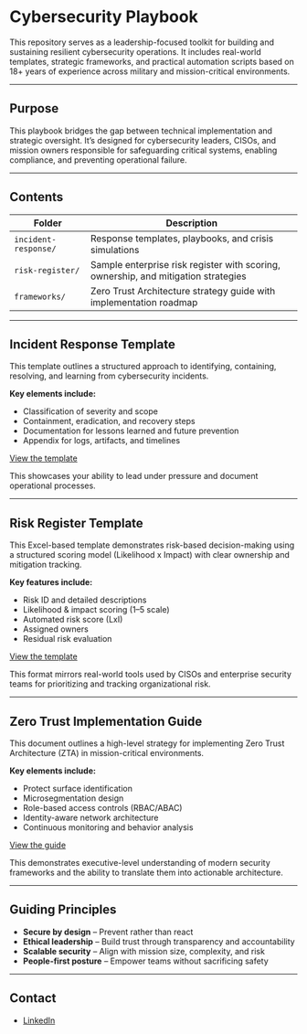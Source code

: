 # Cybersecurity Playbook

This repository serves as a leadership-focused toolkit for building and sustaining resilient cybersecurity operations. It includes real-world templates, strategic frameworks, and practical automation scripts based on 18+ years of experience across military and mission-critical environments.

---

## Purpose

This playbook bridges the gap between technical implementation and strategic oversight. It’s designed for cybersecurity leaders, CISOs, and mission owners responsible for safeguarding critical systems, enabling compliance, and preventing operational failure.

---

## Contents

| Folder | Description |
|--------|-------------|
| `incident-response/` | Response templates, playbooks, and crisis simulations |
| `risk-register/` | Sample enterprise risk register with scoring, ownership, and mitigation strategies |
| `frameworks/` | Zero Trust Architecture strategy guide with implementation roadmap |

---

## Incident Response Template

This template outlines a structured approach to identifying, containing, resolving, and learning from cybersecurity incidents.

**Key elements include:**
- Classification of severity and scope
- Containment, eradication, and recovery steps
- Documentation for lessons learned and future prevention
- Appendix for logs, artifacts, and timelines

 [View the template](./incident-response/IR_Template.md)

This showcases your ability to lead under pressure and document operational processes.

---

## Risk Register Template

This Excel-based template demonstrates risk-based decision-making using a structured scoring model (Likelihood x Impact) with clear ownership and mitigation tracking.

**Key features include:**
- Risk ID and detailed descriptions
- Likelihood & impact scoring (1–5 scale)
- Automated risk score (LxI)
- Assigned owners
- Residual risk evaluation

 [View the template](./risk-register/Risk_Register_Template.xlsx)

This format mirrors real-world tools used by CISOs and enterprise security teams for prioritizing and tracking organizational risk.

---

## Zero Trust Implementation Guide

This document outlines a high-level strategy for implementing Zero Trust Architecture (ZTA) in mission-critical environments.

**Key elements include:**
- Protect surface identification
- Microsegmentation design
- Role-based access controls (RBAC/ABAC)
- Identity-aware network architecture
- Continuous monitoring and behavior analysis

 [View the guide](./frameworks/zero_trust_implementation.md)

This demonstrates executive-level understanding of modern security frameworks and the ability to translate them into actionable architecture.

---

## Guiding Principles

- **Secure by design** – Prevent rather than react  
- **Ethical leadership** – Build trust through transparency and accountability  
- **Scalable security** – Align with mission size, complexity, and risk  
- **People-first posture** – Empower teams without sacrificing safety  

---

## Contact

- [LinkedIn](https://www.linkedin.com/in/brenriley/)

